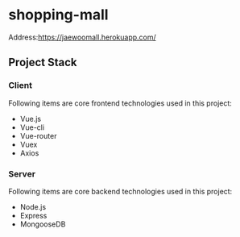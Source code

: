 # shopping-mall
Address:https://jaewoomall.herokuapp.com/  

## Project Stack  
### Client
Following items are core frontend technologies used in this project:
- Vue.js
- Vue-cli
- Vue-router
- Vuex
- Axios

### Server
Following items are core backend technologies used in this project:
- Node.js
- Express
- MongooseDB
